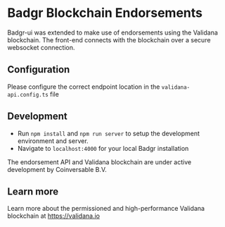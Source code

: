 Badgr Blockchain Endorsements
=============================

Badgr-ui was extended to make use of endorsements using the Validana blockchain.
The front-end connects with the blockchain over a secure websocket connection.

Configuration
-------------
Please configure the correct endpoint location in the `validana-api.config.ts` file

Development
-----------
* Run `npm install` and `npm run server` to setup the development environment and server.
* Navigate to `localhost:4000` for your local Badgr installation

The endorsement API and Validana blockchain are under active development by Coinversable B.V.

Learn more
----------
Learn more about the permissioned and high-performance Validana blockchain at https://validana.io